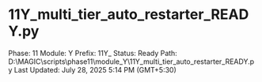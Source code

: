 # 11Y_multi_tier_auto_restarter_READY.py

Phase: 11
Module: Y
Prefix: 11Y_
Status: Ready
Path: D:\MAGIC\scripts\phase11\module_Y\11Y_multi_tier_auto_restarter_READY.py
Last Updated: July 28, 2025 5:14 PM (GMT+5:30)